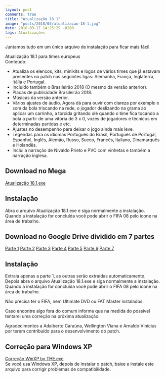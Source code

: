 ```yaml
---
layout: post
comments: true
title: "Atualização 18.1"
image: "posts/2018/03/atualizacao-18-1.jpg"
date: 2018-03-17 14:25:29 -0200
tags: Atualizações
---
```


Juntamos tudo em um único arquivo de instalação para ficar mais fácil.  

Atualização 18.1 para times europeus  
Conteúdo:  
- Atualiza os elencos, kits, minikits e logos de vários times que já estavam presentes no patch nas seguintes ligas: Alemanha, França, Inglaterra, Itália e Portugal.  
- Incluído também o Brasileirão 2018 (O mesmo da versão anterior).  
- Placas de publicidade Brasileirão 2018.  
- Músicas da versão anterior.  
- Vários ajustes de áudio. Agora dá para ouvir com clareza por exemplo o som da bola triscando na rede, o jogador deslizando na grama ao aplicar um carrinho, a torcida gritando olé quando o time fica tocando a bola a partir de uma vitória de 3 x 0, vozes de jogadores e técnicos em determinadas partidas e etc.  
- Ajustes no desempenho para deixar o jogo ainda mais leve.  
- Legendas para os idiomas Português do Brasil, Português de Portugal, Espanhol, Inglês, Alemão, Russo, Sueco, Francês, Italiano, Dinamarquês e Holandês.  
- Inclui a narração de Nivaldo Prieto e PVC com vinhetas e também a narração inglesa.  

<h2>Download no Mega</h2>
<div class="download">
  <a class="download-button" href="https://goo.gl/yMYqvq" data-filesize="2.08 GB">Atualização 18.1.exe</a>
</div>
<h2>Instalação</h2>
Abra o arquivo Atualização 18.1.exe e siga normalmente a instalação.
Quando a instalação for concluída você pode abrir o FIFA 08 pelo ícone na área de trabalho.

<h2>Download no Google Drive dividido em 7 partes</h2>
<div class="download">
  <a class="download-button" href="https://goo.gl/S5WENQ" data-filesize="310 MB">Parte 1</a>
  <a class="download-button" href="https://goo.gl/k81zDj" data-filesize="310 MB">Parte 2</a>
  <a class="download-button" href="https://goo.gl/TFXBgK" data-filesize="310 MB">Parte 3</a>
  <a class="download-button" href="https://goo.gl/jmqpkX" data-filesize="310 MB">Parte 4</a>
  <a class="download-button" href="https://goo.gl/zcbNL5" data-filesize="310 MB">Parte 5</a>
  <a class="download-button" href="https://goo.gl/J5jbf8" data-filesize="310 MB">Parte 6</a>
  <a class="download-button" href="https://goo.gl/2d2NMg" data-filesize="275 MB">Parte 7</a>
</div>
<h2>Instalação</h2>
Extraia apenas a parte 1, as outras serão extraídas automaticamente. Depois abra o arquivo Atualização 18.1.exe e siga normalmente a instalação.  
Quando a instalação for concluída você pode abrir o FIFA 08 pelo ícone na área de trabalho.  

Não precisa ter o FIFA, nem Ultimate DVD ou FAT Master instalados.  

Caso encontre algo fora do comum informe que na medida do possível tentarei uma correção na próxima atualização.  

Agradecimentos a Adalberto Caraúna, Wellington Viana e Arnaldo Vinicius por terem contribuído para o desenvolvimento do patch.

<h2>Correção para Windows XP</h2>
<div class="download">
  <a class="download-button" href="https://goo.gl/PVU7rz" data-filesize="640 MB">Correção WinXP by THE.exe</a>
</div>
Se você usa Windows XP, depois de instalar o patch, baixe e instale este arquivo para corrigir problemas de compatibilidade.

